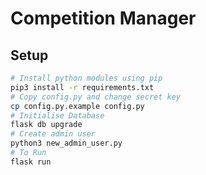 # Competition Manager

## Setup
```bash
# Install python modules using pip
pip3 install -r requirements.txt
# Copy config.py and change secret key
cp config.py.example config.py
# Initialise Database
flask db upgrade
# Create admin user
python3 new_admin_user.py
# To Run
flask run
```